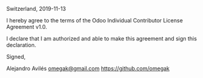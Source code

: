 Switzerland, 2019-11-13

I hereby agree to the terms of the Odoo Individual Contributor License
Agreement v1.0.

I declare that I am authorized and able to make this agreement and sign this
declaration.

Signed,

Alejandro Avilés omegak@gmail.com https://github.com/omegak
